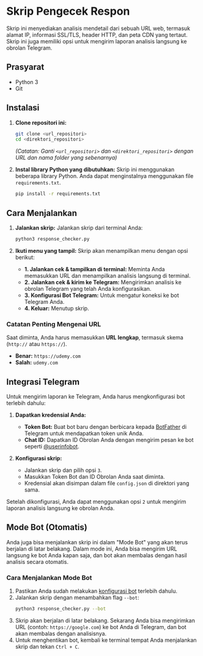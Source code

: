 # Skrip Pengecek Respon

Skrip ini menyediakan analisis mendetail dari sebuah URL web, termasuk alamat IP, informasi SSL/TLS, header HTTP, dan peta CDN yang tertaut. Skrip ini juga memiliki opsi untuk mengirim laporan analisis langsung ke obrolan Telegram.

## Prasyarat

- Python 3
- Git

## Instalasi

1.  **Clone repositori ini:**
    ```bash
    git clone <url_repositori>
    cd <direktori_repositori>
    ```
    *(Catatan: Ganti `<url_repositori>` dan `<direktori_repositori>` dengan URL dan nama folder yang sebenarnya)*

2.  **Instal library Python yang dibutuhkan:**
    Skrip ini menggunakan beberapa library Python. Anda dapat menginstalnya menggunakan file `requirements.txt`.
    ```bash
    pip install -r requirements.txt
    ```

## Cara Menjalankan

1.  **Jalankan skrip:**
    Jalankan skrip dari terminal Anda:
    ```bash
    python3 response_checker.py
    ```

2.  **Ikuti menu yang tampil:**
    Skrip akan menampilkan menu dengan opsi berikut:
    - **1. Jalankan cek & tampilkan di terminal:** Meminta Anda memasukkan URL dan menampilkan analisis langsung di terminal.
    - **2. Jalankan cek & kirim ke Telegram:** Mengirimkan analisis ke obrolan Telegram yang telah Anda konfigurasikan.
    - **3. Konfigurasi Bot Telegram:** Untuk mengatur koneksi ke bot Telegram Anda.
    - **4. Keluar:** Menutup skrip.

### Catatan Penting Mengenai URL

Saat diminta, Anda harus memasukkan **URL lengkap**, termasuk skema (`http://` atau `https://`).

-   **Benar:** `https://udemy.com`
-   **Salah:** `udemy.com`

## Integrasi Telegram

Untuk mengirim laporan ke Telegram, Anda harus mengkonfigurasi bot terlebih dahulu:

1.  **Dapatkan kredensial Anda:**
    -   **Token Bot:** Buat bot baru dengan berbicara kepada [BotFather](https://t.me/botfather) di Telegram untuk mendapatkan token unik Anda.
    -   **Chat ID:** Dapatkan ID Obrolan Anda dengan mengirim pesan ke bot seperti [@userinfobot](https://t.me/userinfobot).

2.  **Konfigurasi skrip:**
    -   Jalankan skrip dan pilih opsi `3`.
    -   Masukkan Token Bot dan ID Obrolan Anda saat diminta.
    -   Kredensial akan disimpan dalam file `config.json` di direktori yang sama.

Setelah dikonfigurasi, Anda dapat menggunakan opsi `2` untuk mengirim laporan analisis langsung ke obrolan Anda.

## Mode Bot (Otomatis)

Anda juga bisa menjalankan skrip ini dalam "Mode Bot" yang akan terus berjalan di latar belakang. Dalam mode ini, Anda bisa mengirim URL langsung ke bot Anda kapan saja, dan bot akan membalas dengan hasil analisis secara otomatis.

### Cara Menjalankan Mode Bot

1.  Pastikan Anda sudah melakukan [konfigurasi bot](#integrasi-telegram) terlebih dahulu.
2.  Jalankan skrip dengan menambahkan flag `--bot`:
    ```bash
    python3 response_checker.py --bot
    ```
3.  Skrip akan berjalan di latar belakang. Sekarang Anda bisa mengirimkan URL (contoh: `https://google.com`) ke bot Anda di Telegram, dan bot akan membalas dengan analisisnya.
4.  Untuk menghentikan bot, kembali ke terminal tempat Anda menjalankan skrip dan tekan `Ctrl + C`.